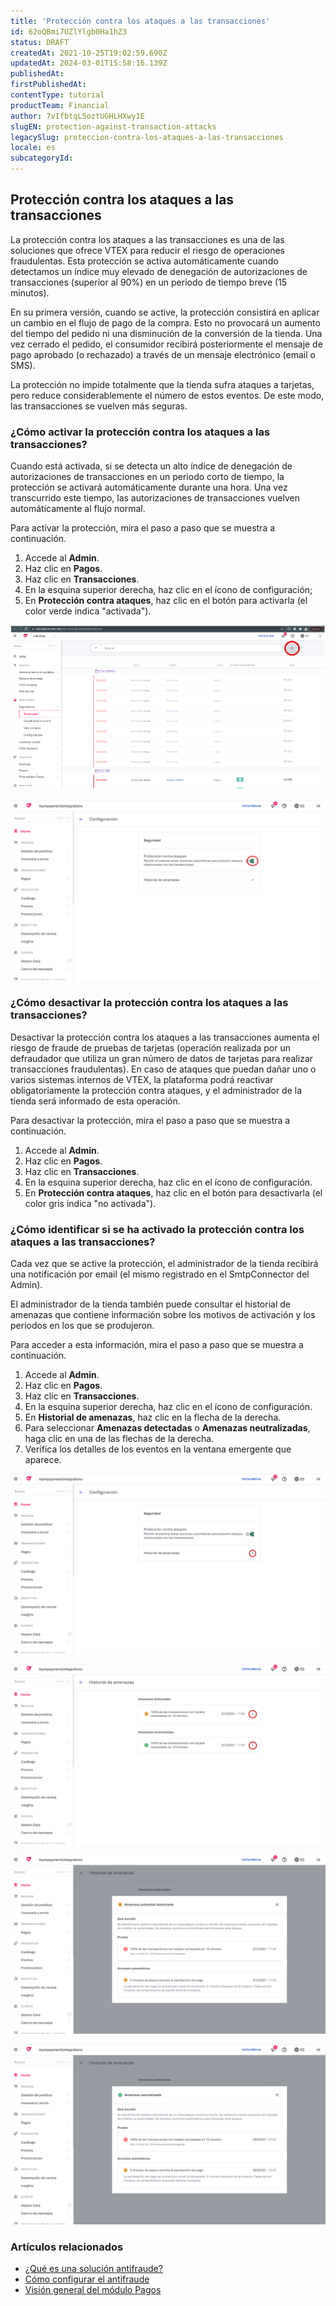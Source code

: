 ```yaml
---
title: 'Protección contra los ataques a las transacciones'
id: 62oQBmi7UZlYlgb0Ha1hZ3
status: DRAFT
createdAt: 2021-10-25T19:02:59.690Z
updatedAt: 2024-03-01T15:58:16.139Z
publishedAt: 
firstPublishedAt: 
contentType: tutorial
productTeam: Financial
author: 7vIfbtqL5oztUGHLHXwy1E
slugEN: protection-against-transaction-attacks
legacySlug: proteccion-contra-los-ataques-a-las-transacciones
locale: es
subcategoryId: 
---
```


## Protección contra los ataques a las transacciones

La protección contra los ataques a las transacciones es una de las soluciones que ofrece VTEX para reducir el riesgo de operaciones fraudulentas. Esta protección se activa automáticamente cuando detectamos un índice muy elevado de denegación de autorizaciones de transacciones (superior al 90%) en un periodo de tiempo breve (15 minutos).

En su primera versión, cuando se active, la protección consistirá en aplicar un cambio en el flujo de pago de la compra. Esto no provocará un aumento del tiempo del pedido ni una disminución de la conversión de la tienda. Una vez cerrado el pedido, el consumidor recibirá posteriormente el mensaje de pago aprobado (o rechazado) a través de un mensaje electrónico (email o SMS).

<div class = "alert alert-info"> La protección no impide totalmente que la tienda sufra ataques a tarjetas, pero reduce considerablemente el número de estos eventos. De este modo, las transacciones se vuelven más seguras.
</div>

### ¿Cómo activar la protección contra los ataques a las transacciones?

Cuando está activada, si se detecta un alto índice de denegación de autorizaciones de transacciones en un periodo corto de tiempo, la protección se activará automáticamente durante una hora. Una vez transcurrido este tiempo, las autorizaciones de transacciones vuelven automáticamente al flujo normal. 

Para activar la protección, mira el paso a paso que se muestra a continuación.

1. Accede al __Admin__.
2. Haz clic en __Pagos__.
3. Haz clic en __Transacciones__.
4. En la esquina superior derecha, haz clic en el ícono de configuración;
5. En __Protección contra ataques__, haz clic en el botón para activarla (el color verde indica "activada").

![proteção-botao-configurações](https://raw.githubusercontent.com/vtexdocs/help-center-content/refs/heads/main/docs/es/tutorials/uncategorized/unknown-subcategory/proteccion-contra-los-ataques-a-las-transacciones_1.png)

![opción-de-protección-habilitada1](https://raw.githubusercontent.com/vtexdocs/help-center-content/refs/heads/main/docs/es/tutorials/uncategorized/unknown-subcategory/proteccion-contra-los-ataques-a-las-transacciones_2.png)

### ¿Cómo desactivar la protección contra los ataques a las transacciones?

<div class = "alert alert-danger"> Desactivar la protección contra los ataques a las transacciones aumenta el riesgo de fraude de pruebas de tarjetas (operación realizada por un defraudador que utiliza un gran número de datos de tarjetas para realizar transacciones fraudulentas). En caso de ataques que puedan dañar uno o varios sistemas internos de VTEX, la plataforma podrá reactivar obligatoriamente la protección contra ataques, y el administrador de la tienda será informado de esta operación.
</div>

Para desactivar la protección, mira el paso a paso que se muestra a continuación.

1. Accede al __Admin__.
2. Haz clic en __Pagos__.
3. Haz clic en __Transacciones__.
4. En la esquina superior derecha, haz clic en el ícono de configuración.
5. En __Protección contra ataques__, haz clic en el botón para desactivarla (el color gris indica "no activada").

### ¿Cómo identificar si se ha activado la protección contra los ataques a las transacciones?

Cada vez que se active la protección, el administrador de la tienda recibirá una notificación por email (el mismo registrado en el SmtpConnector del Admin).

El administrador de la tienda también puede consultar el historial de amenazas que contiene información sobre los motivos de activación y los periodos en los que se produjeron. 

Para acceder a esta información, mira el paso a paso que se muestra a continuación.

1. Accede al __Admin__.
2. Haz clic en __Pagos__.
3. Haz clic en __Transacciones__.
4. En la esquina superior derecha, haz clic en el ícono de configuración.
5. En __Historial de amenazas__, haz clic en la flecha de la derecha.
6. Para seleccionar __Amenazas detectadas__ o __Amenazas neutralizadas__, haga clic en una de las flechas de la derecha. 
7. Verifica los detalles de los eventos en la ventana emergente que aparece.

![opción-protección-histórico1](https://raw.githubusercontent.com/vtexdocs/help-center-content/refs/heads/main/docs/es/tutorials/uncategorized/unknown-subcategory/proteccion-contra-los-ataques-a-las-transacciones_3.png)

![pantalla-protección-histórico1](https://raw.githubusercontent.com/vtexdocs/help-center-content/refs/heads/main/docs/es/tutorials/uncategorized/unknown-subcategory/proteccion-contra-los-ataques-a-las-transacciones_4.png)

![pantalla-amenaza-potencial1](https://raw.githubusercontent.com/vtexdocs/help-center-content/refs/heads/main/docs/es/tutorials/uncategorized/unknown-subcategory/proteccion-contra-los-ataques-a-las-transacciones_5.png)

![pantalla-amenaza-neutralizada1](https://raw.githubusercontent.com/vtexdocs/help-center-content/refs/heads/main/docs/es/tutorials/uncategorized/unknown-subcategory/proteccion-contra-los-ataques-a-las-transacciones_6.png)

### Artículos relacionados
- [¿Qué es una solución antifraude?](https://help.vtex.com/es/tutorial/o-que-e-antifraude)
- [Cómo configurar el antifraude](https://help.vtex.com/es/tutorial/como-configurar-antifraude)
- [Visión general del módulo Pagos](https://help.vtex.com/es/tutorial/pci-gateway-visao-geral)


